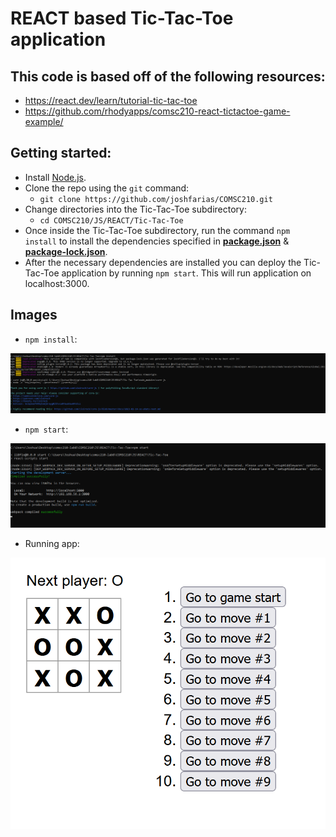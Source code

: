 # REACT based Tic-Tac-Toe application

## This code is based off of the following resources: 
- https://react.dev/learn/tutorial-tic-tac-toe
- https://github.com/rhodyapps/comsc210-react-tictactoe-game-example/

## Getting started:
- Install [Node.js](https://nodejs.org/en/download).
- Clone the repo using the `git` command:
  - `git clone https://github.com/joshfarias/COMSC210.git`
- Change directories into the Tic-Tac-Toe subdirectory:
  - `cd COMSC210/JS/REACT/Tic-Tac-Toe`
- Once inside the Tic-Tac-Toe subdirectory, run the command `npm install` to install the dependencies specified in **[package.json](https://github.com/joshfarias/COMSC210/blob/main/JS/REACT/Tic-Tac-Toe/package.json)** & **[package-lock.json](https://github.com/joshfarias/COMSC210/blob/main/JS/REACT/Tic-Tac-Toe/package-lock.json)**.
- After the necessary dependencies are installed you can deploy the Tic-Tac-Toe application by running `npm start`. This will run application on localhost:3000.

## Images

- `npm install`:

![npm install](https://github.com/joshfarias/COMSC210/blob/main/JS/REACT/Tic-Tac-Toe/images/npm-install.png)

- `npm start`:

![npm start](https://github.com/joshfarias/COMSC210/blob/main/JS/REACT/Tic-Tac-Toe/images/npm-start.png)

- Running app:

![npm start](https://github.com/joshfarias/COMSC210/blob/main/JS/REACT/Tic-Tac-Toe/images/tictactoe.png)



